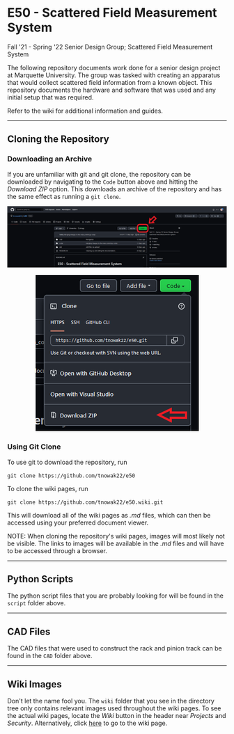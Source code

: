 # E50 - Scattered Field Measurement System

Fall '21 - Spring '22 Senior Design Group; Scattered Field Measurement System

The following repository documents work done for a senior design project at Marquette University. The group was tasked with creating an apparatus that would collect scattered field information from a known object. This repository documents the hardware and software that was used and any initial setup that was required.&#x20;

Refer to the wiki for additional information and guides.

***

## Cloning the Repository

### Downloading an Archive

If you are unfamiliar with git and git clone, the repository can be downloaded by navigating to the `Code` button above and hitting the _Download ZIP_ option. This downloads an archive of the repository and has the same effect as running a `git clone`.

![](https://github.com/tnowak22/e50/blob/main/wiki/images/clone_repo.png)

<p align="center">
  <img src="https://github.com/tnowak22/e50/blob/main/wiki/images/clone_repo2.png">
</p>

### Using Git Clone 

To use git to download the repository, run

```
git clone https://github.com/tnowak22/e50
```

To clone the wiki pages, run

```
git clone https://github.com/tnowak22/e50.wiki.git
```
This will download all of the wiki pages as _.md_ files, which can then be accessed using your preferred document viewer.

NOTE: When cloning the repository's wiki pages, images will most likely not be visible. The links to images will be available in the _.md_ files and will have to be accessed through a browser.

***

## Python Scripts 

The python script files that you are probably looking for will be found in the `script` folder above.

***

## CAD Files

The CAD files that were used to construct the rack and pinion track can be found in the `CAD` folder above.

***

## Wiki Images

Don't let the name fool you. The `wiki` folder that you see in the directory tree only contains relevant images used throughout the wiki pages. To see the actual wiki pages, locate the _Wiki_ button in the header near _Projects_ and _Security_. Alternatively, click [here](https://github.com/tnowak22/e50/wiki) to go to the wiki page.
